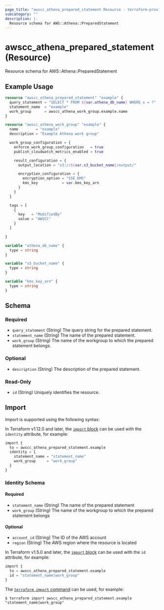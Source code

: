 ```yaml
---
page_title: "awscc_athena_prepared_statement Resource - terraform-provider-awscc"
subcategory: ""
description: |-
  Resource schema for AWS::Athena::PreparedStatement
---
```


# awscc_athena_prepared_statement (Resource)

Resource schema for AWS::Athena::PreparedStatement

## Example Usage

```terraform
resource "awscc_athena_prepared_statement" "example" {
  query_statement = "SELECT * FROM ${var.athena_db_name} WHERE x = ?"
  statement_name  = "example"
  work_group      = awscc_athena_work_group.example.name
}

resource "awscc_athena_work_group" "example" {
  name        = "example"
  description = "Example Athena work group"

  work_group_configuration = {
    enforce_work_group_configuration   = true
    publish_cloudwatch_metrics_enabled = true

    result_configuration = {
      output_location = "s3://${var.s3_bucket_name}/output/"

      encryption_configuration = {
        encryption_option = "SSE_KMS"
        kms_key           = var.kms_key_arn
      }
    }
  }

  tags = [
    {
      key   = "ModifiedBy"
      value = "AWSCC"
    }
  ]

}

variable "athena_db_name" {
  type = string
}

variable "s3_bucket_name" {
  type = string
}

variable "kms_key_arn" {
  type = string
}
```

<!-- schema generated by tfplugindocs -->
## Schema

### Required

- `query_statement` (String) The query string for the prepared statement.
- `statement_name` (String) The name of the prepared statement.
- `work_group` (String) The name of the workgroup to which the prepared statement belongs.

### Optional

- `description` (String) The description of the prepared statement.

### Read-Only

- `id` (String) Uniquely identifies the resource.

## Import

Import is supported using the following syntax:

In Terraform v1.12.0 and later, the [`import` block](https://developer.hashicorp.com/terraform/language/import) can be used with the `identity` attribute, for example:

```terraform
import {
  to = awscc_athena_prepared_statement.example
  identity = {
    statement_name = "statement_name"
    work_group     = "work_group"
  }
}
```

<!-- schema generated by tfplugindocs -->
### Identity Schema

#### Required

- `statement_name` (String) The name of the prepared statement
- `work_group` (String) The name of the workgroup to which the prepared statement belongs

#### Optional

- `account_id` (String) The ID of the AWS account
- `region` (String) The AWS region where the resource is located

In Terraform v1.5.0 and later, the [`import` block](https://developer.hashicorp.com/terraform/language/import) can be used with the `id` attribute, for example:

```terraform
import {
  to = awscc_athena_prepared_statement.example
  id = "statement_name|work_group"
}
```

The [`terraform import` command](https://developer.hashicorp.com/terraform/cli/commands/import) can be used, for example:

```shell
$ terraform import awscc_athena_prepared_statement.example "statement_name|work_group"
```